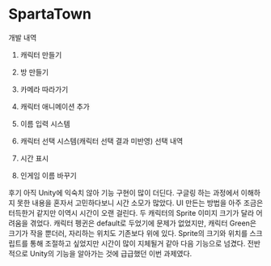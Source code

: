 # SpartaTown
 
개발 내역
 1. 캐릭터 만들기
 2. 방 만들기
 3. 카메라 따라가기
 4. 캐릭터 애니메이션 추가
 5. 이름 입력 시스템
 6. 캐릭터 선택 시스템(캐릭터 선택 결과 미반영)
 선택 내역

 1. 시간 표시
 2. 인게임 이름 바꾸기

 후기
 아직 Unity에 익숙치 않아 기능 구현이 많이 더딘다. 구글링 하는 과정에서 이해하지 못한 내용을 혼자서 고민하다보니 시간 소모가 많았다. UI 만든는 방법을 아주 조금은 터득한거 같지만 이역시 시간이 오랜 걸린다. 두 캐릭터의 Sprite 이미지 크기가 달라 어려움을 겪었다. 캐릭터 펭귄은 default로 두었기에 문제가 없었지만, 캐릭터 Green은 크기가 작을 뿐더러, 자리하는 위치도 기존보다 위에 있다. Sprite의 크기와 위치를 스크립트를 통해 조절하고 싶었지만 시간이 많이 지체될거 같아 다음 기능으로 넘겼다. 전반적으로 Unity의 기능을 알아가는 것에 급급했던 이번 과제였다.
